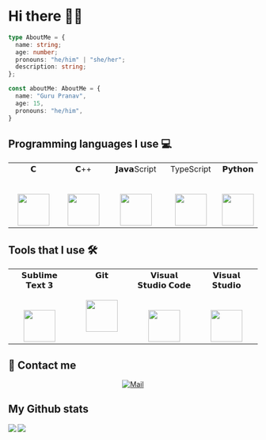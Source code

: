 # Hi there 👋👋

```typescript
type AboutMe = {
  name: string;
  age: number;
  pronouns: "he/him" | "she/her";
  description: string;
};

const aboutMe: AboutMe = {
  name: "Guru Pranav",
  age: 15,
  pronouns: "he/him",
}
```

## Programming languages I use 💻
<table>
  <tbody>
    <tr valign="top">
      <td width="25%" align="center">
        <span>𝗖</span><br><br><br>
        <img height="64px" src="https://cdn.svgporn.com/logos/c.svg">
      </td>
      <td width="25%" align="center">
        <span>𝗖++</span><br><br><br>
        <img height="64px" src="https://raw.githubusercontent.com/isocpp/logos/master/cpp_logo.png">
      </td>
      <td width="25%" align="center">
        <span>𝗝𝗮𝘃𝗮Script</span><br><br><br>
        <img height="64px" src="https://cdn.svgporn.com/logos/javascript.svg">
      </td>
       <td width="25%" align="center">
        <span>TypeScript</span><br><br><br>
        <img height="64px" src="https://cdn.svgporn.com/logos/typescript.svg">
      </td>
      <td width="25%" align="center">
        <span>𝗣𝘆𝘁𝗵𝗼𝗻</span><br><br><br>
        <img height="64px" src="https://cdn.svgporn.com/logos/python.svg">
      </td>
    </tr>
  </tbody>
</table>

## Tools that I use 🛠
<table>
<tbody>
<tr valign="top">
      <td width="25%" align="center">
        <span>𝗦𝘂𝗯𝗹𝗶𝗺𝗲 𝗧𝗲𝘅𝘁 𝟯</span><br><br><br>
        <img height="64px" src="https://cdn.worldvectorlogo.com/logos/sublime-text.svg">
      </td>
      <td width="25%" align="center">
        <span>𝗚𝗶𝘁</span><br><br><br>
        <img height="64px" src="https://cdn.svgporn.com/logos/git-icon.svg">
      </td>
      <td width="25%" align="center">
        <span>𝗩𝗶𝘀𝘂𝗮𝗹 𝗦𝘁𝘂𝗱𝗶𝗼 𝗖𝗼𝗱𝗲</span><br><br><br>
        <img height="64px" src="https://cdn.svgporn.com/logos/visual-studio-code.svg">
      </td>
      <td width="25%" align="center">
        <span>𝗩𝗶𝘀𝘂𝗮𝗹 𝗦𝘁𝘂𝗱𝗶𝗼</span><br><br><br>
        <img height="64px" src="https://cdn.svgporn.com/logos/visual-studio.svg">
      </td>
</tr>
</tbody>
</table>

## 📧 Contact me
<div align="center">
<a href='mailto:gurupranav08@gmail.com' target="_blank">
	<img src="https://img.shields.io/badge/Mail-gurupranav08%40gmail.com-B1A7F0?style=for-the-badge&logo=gmail&link=mailto:gurupranav08@gmail.com" alt='Mail'>
</a>
</div>

## My Github stats
<div>
<a href="https://github-readme-stats.vercel.app/api?username=Gurupranav-tech&theme=tokyonight">
  <img  align="left" src="https://github-readme-stats.vercel.app/api?username=Gurupranav-tech&count_private=true&show_icons=true&theme=tokyonight" />
</a>
<a href="https://github-readme-stats.vercel.app/api/top-langs/?username=Gurupranav-tech&hide=php&theme=tokyonight">
  <img align="left" src="https://github-readme-stats.vercel.app/api/top-langs/?username=Gurupranav-tech&hide=php&theme=tokyonight" />
</a>
</div>

